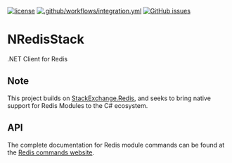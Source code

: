 [![license](https://img.shields.io/github/license/redis/NRedisStack.svg)](https://github.com/redis/NRedisStack)
[![.github/workflows/integration.yml](https://github.com/redis/NRedisStack/actions/workflows/integration.yml/badge.svg)](https://github.com/redis/NRedisStack/actions/workflows/integration.yml)
[![GitHub issues](https://img.shields.io/github/release/redis/NRedisStack.svg)](https://github.com/redis/NRedisStack/releases/latest)

# NRedisStack

.NET Client for Redis

## Note

This project builds on [StackExchange.Redis](https://github.com/StackExchange/StackExchange.Redis), and seeks to bring native support for Redis Modules to the C# ecosystem.

## API

The complete documentation for Redis  module commands can be found at the [Redis commands website](https://redis.io/commands/).
